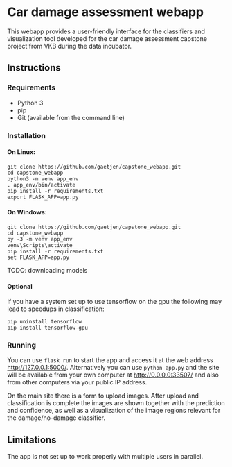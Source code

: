 # Car damage assessment webapp

This webapp provides a user-friendly interface for the classifiers and visualization tool developed for the car damage assessment capstone project from VKB during the data incubator.

## Instructions
### Requirements
* Python 3
* pip
* Git (available from the command line)
### Installation
#### On Linux:
```
git clone https://github.com/gaetjen/capstone_webapp.git
cd capstone_webapp
python3 -m venv app_env
. app_env/bin/activate
pip install -r requirements.txt
export FLASK_APP=app.py
```
#### On Windows:
```
git clone https://github.com/gaetjen/capstone_webapp.git
cd capstone_webapp
py -3 -m venv app_env
venv\Scripts\activate
pip install -r requirements.txt
set FLASK_APP=app.py
```
TODO: downloading models
#### Optional
If you have a system set up to use tensorflow on the gpu the following may lead to speedups in classification:
```
pip uninstall tensorflow
pip install tensorflow-gpu
```
### Running
You can use `flask run` to start the app and access it at the web address http://127.0.0.1:5000/. Alternatively you can use `python app.py` and the site will be available from your own computer at http://0.0.0.0:33507/ and also from other computers via your public IP address.

On the main site there is a form to upload images. After upload and classification is complete the images are shown together with the prediction and confidence, as well as a visualization of the image regions relevant for the damage/no-damage classifier.

## Limitations
The app is not set up to work properly with multiple users in parallel.